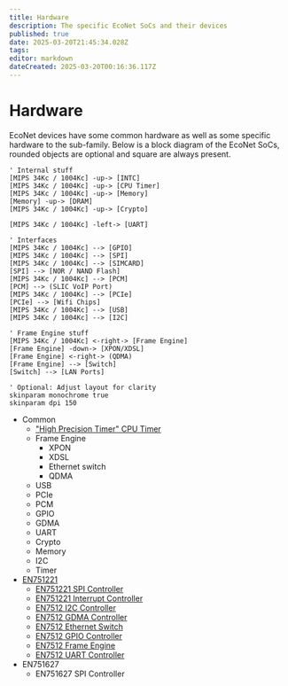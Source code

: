 ```yaml
---
title: Hardware
description: The specific EcoNet SoCs and their devices
published: true
date: 2025-03-20T21:45:34.028Z
tags: 
editor: markdown
dateCreated: 2025-03-20T00:16:36.117Z
---
```


# Hardware
EcoNet devices have some common hardware as well as some specific hardware to the sub-family. Below is a block diagram of the EcoNet SoCs, rounded objects are optional and square are always present.

```plantuml
' Internal stuff
[MIPS 34Kc / 1004Kc] -up-> [INTC]
[MIPS 34Kc / 1004Kc] -up-> [CPU Timer]
[MIPS 34Kc / 1004Kc] -up-> [Memory]
[Memory] -up-> [DRAM]
[MIPS 34Kc / 1004Kc] -up-> [Crypto]

[MIPS 34Kc / 1004Kc] -left-> [UART]

' Interfaces
[MIPS 34Kc / 1004Kc] --> [GPIO]
[MIPS 34Kc / 1004Kc] --> [SPI]
[MIPS 34Kc / 1004Kc] --> [SIMCARD]
[SPI] --> [NOR / NAND Flash]
[MIPS 34Kc / 1004Kc] --> [PCM]
[PCM] --> (SLIC VoIP Port)
[MIPS 34Kc / 1004Kc] --> [PCIe]
[PCIe] --> [Wifi Chips]
[MIPS 34Kc / 1004Kc] --> [USB]
[MIPS 34Kc / 1004Kc] --> [I2C]

' Frame Engine stuff
[MIPS 34Kc / 1004Kc] <-right-> [Frame Engine]
[Frame Engine] -down-> [XPON/XDSL]
[Frame Engine] <-right-> (QDMA)
[Frame Engine] --> [Switch]
[Switch] --> [LAN Ports]

' Optional: Adjust layout for clarity
skinparam monochrome true
skinparam dpi 150
```

* Common
  * ["High Precision Timer" CPU Timer](/hardware/econet-hpt)
  * Frame Engine
    * XPON
    * XDSL
    * Ethernet switch
    * QDMA
  * USB
  * PCIe
  * PCM
  * GPIO
  * GDMA
  * UART
  * Crypto
  * Memory
  * I2C
  * Timer
* [EN751221](/hardware/EN751221)
  * [EN751221 SPI Controller](/hardware/EN751221/en751221-spi)
  * [EN751221 Interrupt Controller](/hardware/EN751221/en751221-intc)
  * [EN7512 I2C Controller](/hardware/EN7512/en7512-i2c)
  * [EN7512 GDMA Controller](/hardware/EN7512/en7512-gdma)
  * [EN7512 Ethernet Switch](/hardware/EN7512/en7512-switch)
  * [EN7512 GPIO Controller](/hardware/EN7512/en7512-gpio)
  * [EN7512 Frame Engine](/hardware/EN7512/en7512-fe)
  * [EN7512 UART Controller](/hardware/EN7512/en7512-uart)
* EN751627
  * EN751627 SPI Controller
